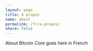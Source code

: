 ```yaml
---
layout: page
title: À propos
name: about
permalink: /fr/a-propos/
share: false
---
```


About Bitcoin Core goes here in French